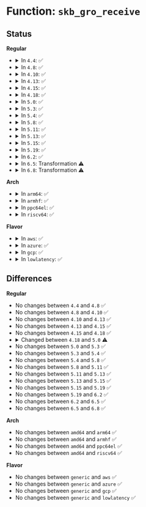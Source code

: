 # Function: <code>skb_gro_receive</code>

## Status
<b>Regular</b>
<ul>
<li>
<details>
<summary>In <code>4.4</code>: ✅</summary>

```c
int skb_gro_receive(struct sk_buff **head, struct sk_buff *skb);
```

**Collision:** Unique Global

**Inline:** No

**Transformation:** False

**Instances:**

```
In net/core/skbuff.c (ffffffff8170c580)
Location: net/core/skbuff.c:3278
Inline: False
Direct callers:
  - net/ipv4/tcp_offload.c:tcp_gro_receive
```
**Symbols:**

```
ffffffff8170c580-ffffffff8170c8cb: skb_gro_receive (STB_GLOBAL)
```
</details>
</li>
<li>
<details>
<summary>In <code>4.8</code>: ✅</summary>

```c
int skb_gro_receive(struct sk_buff **head, struct sk_buff *skb);
```

**Collision:** Unique Global

**Inline:** No

**Transformation:** False

**Instances:**

```
In net/core/skbuff.c (ffffffff8176f6c0)
Location: net/core/skbuff.c:3318
Inline: False
Direct callers:
  - net/ipv4/tcp_offload.c:tcp_gro_receive
```
**Symbols:**

```
ffffffff8176f6c0-ffffffff8176fa25: skb_gro_receive (STB_GLOBAL)
```
</details>
</li>
<li>
<details>
<summary>In <code>4.10</code>: ✅</summary>

```c
int skb_gro_receive(struct sk_buff **head, struct sk_buff *skb);
```

**Collision:** Unique Global

**Inline:** No

**Transformation:** False

**Instances:**

```
In net/core/skbuff.c (ffffffff817994d0)
Location: net/core/skbuff.c:3344
Inline: False
Direct callers:
  - net/ipv4/tcp_offload.c:tcp_gro_receive
```
**Symbols:**

```
ffffffff817994d0-ffffffff81799837: skb_gro_receive (STB_GLOBAL)
```
</details>
</li>
<li>
<details>
<summary>In <code>4.13</code>: ✅</summary>

```c
int skb_gro_receive(struct sk_buff **head, struct sk_buff *skb);
```

**Collision:** Unique Global

**Inline:** No

**Transformation:** False

**Instances:**

```
In net/core/skbuff.c (ffffffff817b88a0)
Location: net/core/skbuff.c:3395
Inline: False
Direct callers:
  - net/ipv4/tcp_offload.c:tcp_gro_receive
```
**Symbols:**

```
ffffffff817b88a0-ffffffff817b8c1b: skb_gro_receive (STB_GLOBAL)
```
</details>
</li>
<li>
<details>
<summary>In <code>4.15</code>: ✅</summary>

```c
int skb_gro_receive(struct sk_buff **head, struct sk_buff *skb);
```

**Collision:** Unique Global

**Inline:** No

**Transformation:** False

**Instances:**

```
In net/core/skbuff.c (ffffffff81831260)
Location: net/core/skbuff.c:3779
Inline: False
Direct callers:
  - net/ipv4/tcp_offload.c:tcp_gro_receive
```
**Symbols:**

```
ffffffff81831260-ffffffff818315db: skb_gro_receive (STB_GLOBAL)
```
</details>
</li>
<li>
<details>
<summary>In <code>4.18</code>: ✅</summary>

```c
int skb_gro_receive(struct sk_buff **head, struct sk_buff *skb);
```

**Collision:** Unique Global

**Inline:** No

**Transformation:** False

**Instances:**

```
In net/core/skbuff.c (ffffffff8187b710)
Location: net/core/skbuff.c:3816
Inline: False
Direct callers:
  - net/ipv4/tcp_offload.c:tcp_gro_receive
```
**Symbols:**

```
ffffffff8187b710-ffffffff8187bac4: skb_gro_receive (STB_GLOBAL)
```
</details>
</li>
<li>
<details>
<summary>In <code>5.0</code>: ✅</summary>

```c
int skb_gro_receive(struct sk_buff *p, struct sk_buff *skb);
```

**Collision:** Unique Global

**Inline:** No

**Transformation:** False

**Instances:**

```
In net/core/skbuff.c (ffffffff8189c540)
Location: net/core/skbuff.c:3795
Inline: False
Direct callers:
  - net/ipv4/tcp_offload.c:tcp_gro_receive
  - net/ipv4/udp_offload.c:udp_gro_receive
```
**Symbols:**

```
ffffffff8189c540-ffffffff8189c8bb: skb_gro_receive (STB_GLOBAL)
```
</details>
</li>
<li>
<details>
<summary>In <code>5.3</code>: ✅</summary>

```c
int skb_gro_receive(struct sk_buff *p, struct sk_buff *skb);
```

**Collision:** Unique Global

**Inline:** No

**Transformation:** False

**Instances:**

```
In net/core/skbuff.c (ffffffff818e6dc0)
Location: net/core/skbuff.c:3980
Inline: False
Direct callers:
  - net/ipv4/tcp_offload.c:tcp_gro_receive
  - net/ipv4/udp_offload.c:udp_gro_receive
```
**Symbols:**

```
ffffffff818e6dc0-ffffffff818e7143: skb_gro_receive (STB_GLOBAL)
```
</details>
</li>
<li>
<details>
<summary>In <code>5.4</code>: ✅</summary>

```c
int skb_gro_receive(struct sk_buff *p, struct sk_buff *skb);
```

**Collision:** Unique Global

**Inline:** No

**Transformation:** False

**Instances:**

```
In net/core/skbuff.c (ffffffff819191a0)
Location: net/core/skbuff.c:3986
Inline: False
Direct callers:
  - net/ipv4/tcp_offload.c:tcp_gro_receive
  - net/ipv4/udp_offload.c:udp_gro_receive
```
**Symbols:**

```
ffffffff819191a0-ffffffff81919523: skb_gro_receive (STB_GLOBAL)
```
</details>
</li>
<li>
<details>
<summary>In <code>5.8</code>: ✅</summary>

```c
int skb_gro_receive(struct sk_buff *p, struct sk_buff *skb);
```

**Collision:** Unique Global

**Inline:** No

**Transformation:** False

**Instances:**

```
In net/core/skbuff.c (ffffffff819f2820)
Location: net/core/skbuff.c:4083
Inline: False
Direct callers:
  - net/ipv4/tcp_offload.c:tcp_gro_receive
  - net/ipv4/udp_offload.c:udp_gro_receive_segment
```
**Symbols:**

```
ffffffff819f2820-ffffffff819f2ba7: skb_gro_receive (STB_GLOBAL)
```
</details>
</li>
<li>
<details>
<summary>In <code>5.11</code>: ✅</summary>

```c
int skb_gro_receive(struct sk_buff *p, struct sk_buff *skb);
```

**Collision:** Unique Global

**Inline:** No

**Transformation:** False

**Instances:**

```
In net/core/skbuff.c (ffffffff819f2810)
Location: net/core/skbuff.c:4150
Inline: False
Direct callers:
  - net/ipv4/tcp_offload.c:tcp_gro_receive
  - net/ipv4/udp_offload.c:udp_gro_receive_segment
```
**Symbols:**

```
ffffffff819f2810-ffffffff819f2b99: skb_gro_receive (STB_GLOBAL)
```
</details>
</li>
<li>
<details>
<summary>In <code>5.13</code>: ✅</summary>

```c
int skb_gro_receive(struct sk_buff *p, struct sk_buff *skb);
```

**Collision:** Unique Global

**Inline:** No

**Transformation:** False

**Instances:**

```
In net/core/skbuff.c (ffffffff819d8a40)
Location: net/core/skbuff.c:4236
Inline: False
Direct callers:
  - net/ipv4/tcp_offload.c:tcp_gro_receive
  - net/ipv4/udp_offload.c:udp_gro_receive_segment
```
**Symbols:**

```
ffffffff819d8a40-ffffffff819d8dc6: skb_gro_receive (STB_GLOBAL)
```
</details>
</li>
<li>
<details>
<summary>In <code>5.15</code>: ✅</summary>

```c
int skb_gro_receive(struct sk_buff *p, struct sk_buff *skb);
```

**Collision:** Unique Global

**Inline:** No

**Transformation:** False

**Instances:**

```
In net/core/skbuff.c (ffffffff81a889d0)
Location: net/core/skbuff.c:4299
Inline: False
Direct callers:
  - net/ipv4/tcp_offload.c:tcp_gro_receive
  - net/ipv4/udp_offload.c:udp_gro_receive_segment
```
**Symbols:**

```
ffffffff81a889d0-ffffffff81a88d68: skb_gro_receive (STB_GLOBAL)
```
</details>
</li>
<li>
<details>
<summary>In <code>5.19</code>: ✅</summary>

```c
int skb_gro_receive(struct sk_buff *p, struct sk_buff *skb);
```

**Collision:** Unique Global

**Inline:** No

**Transformation:** False

**Instances:**

```
In net/core/gro.c (ffffffff81c54910)
Location: net/core/gro.c:153
Inline: False
Direct callers:
  - net/ipv4/tcp_offload.c:tcp_gro_receive
  - net/ipv4/udp_offload.c:udp_gro_receive_segment
```
**Symbols:**

```
ffffffff81c54910-ffffffff81c54dbf: skb_gro_receive (STB_GLOBAL)
```
</details>
</li>
<li>
<details>
<summary>In <code>6.2</code>: ✅</summary>

```c
int skb_gro_receive(struct sk_buff *p, struct sk_buff *skb);
```

**Collision:** Unique Global

**Inline:** No

**Transformation:** False

**Instances:**

```
In net/core/gro.c (ffffffff81e0a0a0)
Location: net/core/gro.c:153
Inline: False
Direct callers:
  - net/ipv4/tcp_offload.c:tcp_gro_receive
  - net/ipv4/udp_offload.c:udp_gro_receive_segment
```
**Symbols:**

```
ffffffff81e0a0a0-ffffffff81e0a55b: skb_gro_receive (STB_GLOBAL)
```
</details>
</li>
<li>
<details>
<summary>In <code>6.5</code>: Transformation ⚠️</summary>

```c
int skb_gro_receive(struct sk_buff *p, struct sk_buff *skb);
```

**Collision:** Unique Global

**Inline:** No

**Transformation:** True

**Instances:**

```
In net/core/gro.c (0)
Location: net/core/gro.c:96
Inline: False
Direct callers:
  - net/ipv4/tcp_offload.c:tcp_gro_receive
  - net/ipv4/udp_offload.c:udp_gro_receive_segment
```
**Symbols:**

```
ffffffff8212df02-ffffffff8212df4f: skb_gro_receive.cold (STB_LOCAL)
ffffffff81e7c890-ffffffff81e7cddd: skb_gro_receive (STB_GLOBAL)
```
</details>
</li>
<li>
<details>
<summary>In <code>6.8</code>: Transformation ⚠️</summary>

```c
int skb_gro_receive(struct sk_buff *p, struct sk_buff *skb);
```

**Collision:** Unique Global

**Inline:** No

**Transformation:** True

**Instances:**

```
In net/core/gro.c (0)
Location: net/core/gro.c:96
Inline: False
Direct callers:
  - net/ipv4/tcp_offload.c:tcp_gro_receive
  - net/ipv4/udp_offload.c:udp_gro_receive_segment
```
**Symbols:**

```
ffffffff8220fc8e-ffffffff8220fcdb: skb_gro_receive.cold (STB_LOCAL)
ffffffff81f3cbe0-ffffffff81f3d12a: skb_gro_receive (STB_GLOBAL)
```
</details>
</li>
</ul>
<b>Arch</b>
<ul>
<li>
<details>
<summary>In <code>arm64</code>: ✅</summary>

```c
int skb_gro_receive(struct sk_buff *p, struct sk_buff *skb);
```

**Collision:** Unique Global

**Inline:** No

**Transformation:** False

**Instances:**

```
In net/core/skbuff.c (ffff800010bb2248)
Location: net/core/skbuff.c:3986
Inline: False
Direct callers:
  - net/ipv4/tcp_offload.c:tcp_gro_receive
  - net/ipv4/udp_offload.c:udp_gro_receive
```
**Symbols:**

```
ffff800010bb2248-ffff800010bb2588: skb_gro_receive (STB_GLOBAL)
```
</details>
</li>
<li>
<details>
<summary>In <code>armhf</code>: ✅</summary>

```c
int skb_gro_receive(struct sk_buff *p, struct sk_buff *skb);
```

**Collision:** Unique Global

**Inline:** No

**Transformation:** False

**Instances:**

```
In net/core/skbuff.c (c0ccfa04)
Location: net/core/skbuff.c:3986
Inline: False
Direct callers:
  - net/ipv4/tcp_offload.c:tcp_gro_receive
  - net/ipv4/udp_offload.c:udp_gro_receive
```
**Symbols:**

```
c0ccfa04-c0ccfd94: skb_gro_receive (STB_GLOBAL)
```
</details>
</li>
<li>
<details>
<summary>In <code>ppc64el</code>: ✅</summary>

```c
int skb_gro_receive(struct sk_buff *p, struct sk_buff *skb);
```

**Collision:** Unique Global

**Inline:** No

**Transformation:** False

**Instances:**

```
In net/core/skbuff.c (c000000000c87f50)
Location: net/core/skbuff.c:3986
Inline: False
Direct callers:
  - net/ipv4/tcp_offload.c:tcp_gro_receive
  - net/ipv4/udp_offload.c:udp_gro_receive
```
**Symbols:**

```
c000000000c87f50-c000000000c883a0: skb_gro_receive (STB_GLOBAL)
```
</details>
</li>
<li>
<details>
<summary>In <code>riscv64</code>: ✅</summary>

```c
int skb_gro_receive(struct sk_buff *p, struct sk_buff *skb);
```

**Collision:** Unique Global

**Inline:** No

**Transformation:** False

**Instances:**

```
In net/core/skbuff.c (ffffffe000743af4)
Location: net/core/skbuff.c:3986
Inline: False
Direct callers:
  - net/ipv4/tcp_offload.c:tcp_gro_receive
  - net/ipv4/udp_offload.c:udp_gro_receive
```
**Symbols:**

```
ffffffe000743af4-ffffffe000743de4: skb_gro_receive (STB_GLOBAL)
```
</details>
</li>
</ul>
<b>Flavor</b>
<ul>
<li>
<details>
<summary>In <code>aws</code>: ✅</summary>

```c
int skb_gro_receive(struct sk_buff *p, struct sk_buff *skb);
```

**Collision:** Unique Global

**Inline:** No

**Transformation:** False

**Instances:**

```
In net/core/skbuff.c (ffffffff818b91a0)
Location: net/core/skbuff.c:3986
Inline: False
Direct callers:
  - net/ipv4/tcp_offload.c:tcp_gro_receive
  - net/ipv4/udp_offload.c:udp_gro_receive
```
**Symbols:**

```
ffffffff818b91a0-ffffffff818b9523: skb_gro_receive (STB_GLOBAL)
```
</details>
</li>
<li>
<details>
<summary>In <code>azure</code>: ✅</summary>

```c
int skb_gro_receive(struct sk_buff *p, struct sk_buff *skb);
```

**Collision:** Unique Global

**Inline:** No

**Transformation:** False

**Instances:**

```
In net/core/skbuff.c (ffffffff818730f0)
Location: net/core/skbuff.c:3986
Inline: False
Direct callers:
  - net/ipv4/tcp_offload.c:tcp_gro_receive
  - net/ipv4/udp_offload.c:udp_gro_receive
```
**Symbols:**

```
ffffffff818730f0-ffffffff81873473: skb_gro_receive (STB_GLOBAL)
```
</details>
</li>
<li>
<details>
<summary>In <code>gcp</code>: ✅</summary>

```c
int skb_gro_receive(struct sk_buff *p, struct sk_buff *skb);
```

**Collision:** Unique Global

**Inline:** No

**Transformation:** False

**Instances:**

```
In net/core/skbuff.c (ffffffff8190a1a0)
Location: net/core/skbuff.c:3986
Inline: False
Direct callers:
  - net/ipv4/tcp_offload.c:tcp_gro_receive
  - net/ipv4/udp_offload.c:udp_gro_receive
```
**Symbols:**

```
ffffffff8190a1a0-ffffffff8190a523: skb_gro_receive (STB_GLOBAL)
```
</details>
</li>
<li>
<details>
<summary>In <code>lowlatency</code>: ✅</summary>

```c
int skb_gro_receive(struct sk_buff *p, struct sk_buff *skb);
```

**Collision:** Unique Global

**Inline:** No

**Transformation:** False

**Instances:**

```
In net/core/skbuff.c (ffffffff8192b2a0)
Location: net/core/skbuff.c:3986
Inline: False
Direct callers:
  - net/ipv4/tcp_offload.c:tcp_gro_receive
  - net/ipv4/udp_offload.c:udp_gro_receive
```
**Symbols:**

```
ffffffff8192b2a0-ffffffff8192b623: skb_gro_receive (STB_GLOBAL)
```
</details>
</li>
</ul>

## Differences
<b>Regular</b>
<ul>
<li>
No changes between <code>4.4</code> and <code>4.8</code> ✅
</li>
<li>
No changes between <code>4.8</code> and <code>4.10</code> ✅
</li>
<li>
No changes between <code>4.10</code> and <code>4.13</code> ✅
</li>
<li>
No changes between <code>4.13</code> and <code>4.15</code> ✅
</li>
<li>
No changes between <code>4.15</code> and <code>4.18</code> ✅
</li>
<li>
<details>
<summary>Changed between <code>4.18</code> and <code>5.0</code> ⚠️</summary>
<ul>
<li>
<b>Param added. </b>
<code>struct sk_buff *p</code>
</li>
<li>
<b>Param removed. </b>
<code>struct sk_buff **head</code>
</li>
</ul>
</details>
</li>
<li>
No changes between <code>5.0</code> and <code>5.3</code> ✅
</li>
<li>
No changes between <code>5.3</code> and <code>5.4</code> ✅
</li>
<li>
No changes between <code>5.4</code> and <code>5.8</code> ✅
</li>
<li>
No changes between <code>5.8</code> and <code>5.11</code> ✅
</li>
<li>
No changes between <code>5.11</code> and <code>5.13</code> ✅
</li>
<li>
No changes between <code>5.13</code> and <code>5.15</code> ✅
</li>
<li>
No changes between <code>5.15</code> and <code>5.19</code> ✅
</li>
<li>
No changes between <code>5.19</code> and <code>6.2</code> ✅
</li>
<li>
No changes between <code>6.2</code> and <code>6.5</code> ✅
</li>
<li>
No changes between <code>6.5</code> and <code>6.8</code> ✅
</li>
</ul>
<b>Arch</b>
<ul>
<li>
No changes between <code>amd64</code> and <code>arm64</code> ✅
</li>
<li>
No changes between <code>amd64</code> and <code>armhf</code> ✅
</li>
<li>
No changes between <code>amd64</code> and <code>ppc64el</code> ✅
</li>
<li>
No changes between <code>amd64</code> and <code>riscv64</code> ✅
</li>
</ul>
<b>Flavor</b>
<ul>
<li>
No changes between <code>generic</code> and <code>aws</code> ✅
</li>
<li>
No changes between <code>generic</code> and <code>azure</code> ✅
</li>
<li>
No changes between <code>generic</code> and <code>gcp</code> ✅
</li>
<li>
No changes between <code>generic</code> and <code>lowlatency</code> ✅
</li>
</ul>
